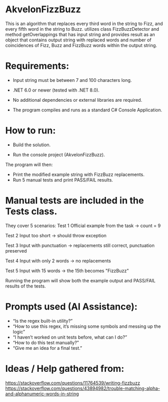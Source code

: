 # AkvelonFizzBuzz
This is an algorithm that replaces every third word in the string to Fizz, and every fifth word in the string to Buzz.
utilizes class FizzBuzzDetector and method getOverlappings that has input string and provides result as an object that contains output string with replaced words and number of coincidences of Fizz, Buzz and FizzBuzz words within the output string.

# Requirements:
- Input string must be between 7 and 100 characters long.
 
- .NET 6.0 or newer (tested with .NET 8.0).

- No additional dependencies or external libraries are required.

- The program compiles and runs as a standard C# Console Application.

# How to run:
- Build the solution.

- Run the console project (AkvelonFizzBuzz).

The program will then:
- Print the modified example string with FizzBuzz replacements.
- Run 5 manual tests and print PASS/FAIL results.

 # Manual tests are included in the Tests class.
They cover 5 scenarios:
Test 1
Official example from the task → count = 9

Test 2
Input too short → should throw exception

Test 3
Input with punctuation → replacements still correct, punctuation preserved

Test 4
Input with only 2 words → no replacements

Test 5
Input with 15 words → the 15th becomes "FizzBuzz"

Running the program will show both the example output and PASS/FAIL results of the tests.

# Prompts used (AI Assistance):
- “Is the regex built-in utility?”
- “How to use this regex, it’s missing some symbols and messing up the logic”
- “I haven’t worked on unit tests before, what can I do?”
- “How to do this test manually?”
- “Give me an idea for a final test.”

# Ideas / Help gathered from:
https://stackoverflow.com/questions/11764539/writing-fizzbuzz
https://stackoverflow.com/questions/43894982/trouble-matching-alpha-and-alphanumeric-words-in-string
